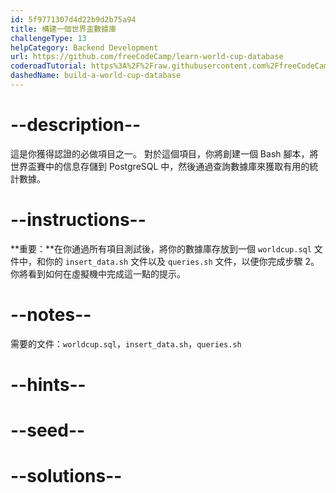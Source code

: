 ```yaml
---
id: 5f9771307d4d22b9d2b75a94
title: 構建一個世界盃數據庫
challengeType: 13
helpCategory: Backend Development
url: https://github.com/freeCodeCamp/learn-world-cup-database
coderoadTutorial: https%3A%2F%2Fraw.githubusercontent.com%2FfreeCodeCamp%2Flearn-world-cup-database%2Fmain%2Ftutorial.json
dashedName: build-a-world-cup-database
---
```


# --description--

這是你獲得認證的必做項目之一。 對於這個項目，你將創建一個 Bash 腳本，將世界盃賽中的信息存儲到 PostgreSQL 中，然後通過查詢數據庫來獲取有用的統計數據。

# --instructions--

**重要：**在你通過所有項目測試後，將你的數據庫存放到一個 `worldcup.sql` 文件中，和你的 `insert_data.sh` 文件以及 `queries.sh` 文件，以便你完成步驟 2。 你將看到如何在虛擬機中完成這一點的提示。

# --notes--

需要的文件：`worldcup.sql`，`insert_data.sh`，`queries.sh`

# --hints--

# --seed--

# --solutions--
